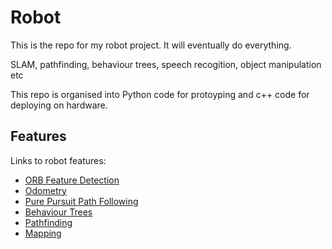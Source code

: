 # Robot

This is the repo for my robot project. It will eventually do everything.

SLAM, pathfinding, behaviour trees, speech recogition, object manipulation etc

This repo is organised into Python code for protoyping and c++ code for deploying on hardware.

## Features

Links to robot features:

- [ORB Feature Detection](./robot-child/src/robot_child/orb/main_custom.py)
- [Odometry](./robot-child/src/robot_child/odometry/)
- [Pure Pursuit Path Following](./robot-child/notebooks/sim_tank_vis.ipynb)
- [Behaviour Trees](./robot-child/src/robot_child/behaviour_trees/)
- [Pathfinding](./robot-child/src/robot_child/pathfinding/)
- [Mapping](./robot-child/src/robot_child/mapping/)